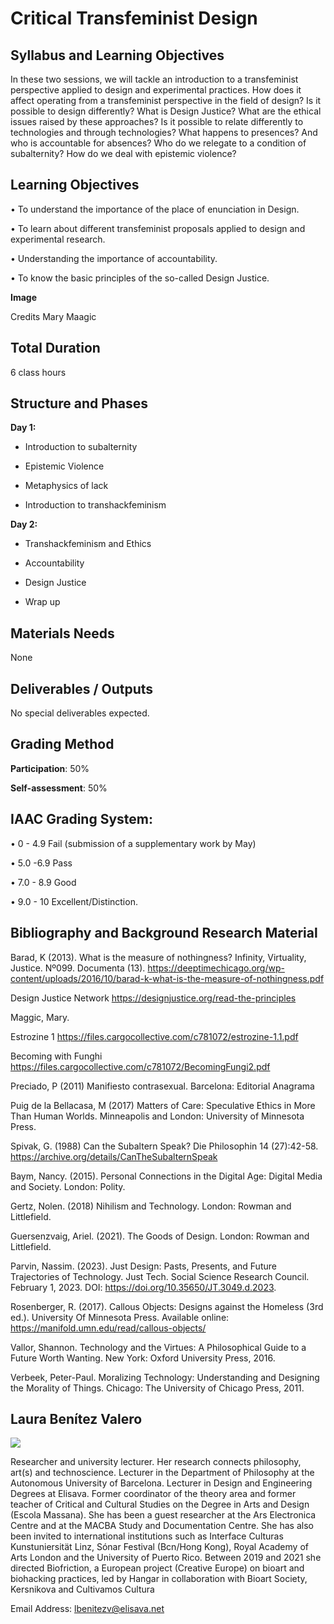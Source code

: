 # Critical Transfeminist Design

## Syllabus and Learning Objectives

In these two sessions, we will tackle an introduction to a transfeminist perspective applied to design and experimental practices. How does it affect operating from a transfeminist perspective in the field of design? Is it possible to design differently? What is Design Justice? What are the ethical issues raised by these approaches? Is it possible to relate differently to technologies and through technologies? What happens to presences? And who is accountable for absences? Who do we relegate to a condition of subalternity? How do we deal with epistemic violence?

## Learning Objectives

•	To understand the importance of the place of enunciation in Design.

•	 To learn about different transfeminist proposals applied to design and experimental research.

•	 Understanding the importance of accountability.

•	 To know the basic principles of the so-called Design Justice.

**Image**

Credits Mary Maagic

## Total Duration
6 class hours

## Structure and Phases

**Day 1:**

- Introduction to subalternity

- Epistemic Violence

- Metaphysics of lack

- Introduction to transhackfeminism

**Day 2:**

- Transhackfeminism and Ethics

- Accountability

- Design Justice

- Wrap up

## Materials Needs
None

## Deliverables / Outputs
No special deliverables expected.

## Grading Method

**Participation**: 50%

**Self-assessment**: 50%

## IAAC Grading System:

• 0 - 4.9 Fail (submission of a supplementary work by May)

• 5.0 -6.9 Pass

• 7.0 - 8.9 Good

• 9.0 - 10 Excellent/Distinction.


## Bibliography and Background Research Material

Barad, K (2013). What is the measure of nothingness? Infinity, Virtuality, Justice. Nº099. Documenta (13).
https://deeptimechicago.org/wp-content/uploads/2016/10/barad-k-what-is-the-measure-of-nothingness.pdf

Design Justice Network  https://designjustice.org/read-the-principles

Maggic, Mary.

Estrozine 1 https://files.cargocollective.com/c781072/estrozine-1.1.pdf

Becoming with Funghi https://files.cargocollective.com/c781072/BecomingFungi2.pdf

Preciado, P (2011) Manifiesto contrasexual. Barcelona: Editorial Anagrama

Puig de la Bellacasa, M (2017) Matters of Care: Speculative Ethics in More Than Human Worlds. Minneapolis and London: University of Minnesota Press.

Spivak, G. (1988) Can the Subaltern Speak? Die Philosophin 14 (27):42-58.
https://archive.org/details/CanTheSubalternSpeak

Baym, Nancy. (2015). Personal Connections in the Digital Age: Digital Media and Society. London: Polity.

Gertz, Nolen. (2018) Nihilism and Technology. London: Rowman and Littlefield.

Guersenzvaig, Ariel. (2021). The Goods of Design. London: Rowman and Littlefield.

Parvin, Nassim. (2023). Just Design: Pasts, Presents, and Future Trajectories of Technology. Just Tech. Social Science Research Council. February 1, 2023. DOI: https://doi.org/10.35650/JT.3049.d.2023.

Rosenberger, R. (2017). Callous Objects: Designs against the Homeless (3rd ed.). University Of Minnesota Press. Available online: https://manifold.umn.edu/read/callous-objects/

Vallor, Shannon. Technology and the Virtues: A Philosophical Guide to a Future Worth Wanting. New York: Oxford University Press, 2016.

Verbeek, Peter-Paul. Moralizing Technology: Understanding and Designing the Morality of Things. Chicago: The University of Chicago Press, 2011.

## Laura Benítez Valero

![](../../../assets/images/faculty_photos/laura_benitez_valero.jpg)

Researcher and university lecturer. Her research connects philosophy, art(s) and technoscience. Lecturer in the Department of Philosophy at the Autonomous University of Barcelona. Lecturer in Design and Engineering Degrees at Elisava. Former coordinator of the theory area and former teacher of Critical and Cultural Studies on the Degree in Arts and Design (Escola Massana). She has been a guest researcher at the Ars Electronica Centre and at the MACBA Study and Documentation Centre. She has also been invited to international institutions such as Interface Culturas Kunstuniersität Linz, Sónar Festival (Bcn/Hong Kong), Royal Academy of Arts London and the University of Puerto Rico. Between 2019 and 2021 she directed Biofriction, a European project (Creative Europe) on bioart and biohacking practices, led by Hangar in collaboration with Bioart Society, Kersnikova and Cultivamos Cultura

Email Address: lbenitezv@elisava.net
